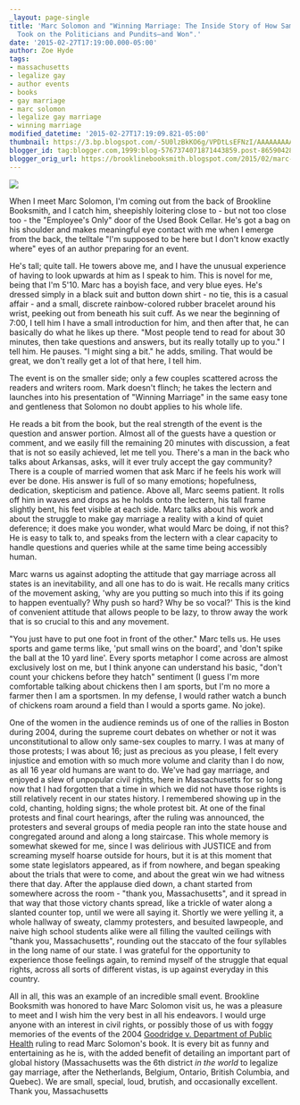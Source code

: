 ```yaml
---
_layout: page-single
title: 'Marc Solomon and "Winning Marriage: The Inside Story of How Same-Sex Couples
  Took on the Politicians and Pundits—and Won".'
date: '2015-02-27T17:19:00.000-05:00'
author: Zoe Hyde
tags:
- massachusetts
- legalize gay
- author events
- books
- gay marriage
- marc solomon
- legalize gay marriage
- winning marriage
modified_datetime: '2015-02-27T17:19:09.821-05:00'
thumbnail: https://3.bp.blogspot.com/-5U0lzBkKO6g/VPDtLsEFNzI/AAAAAAAAAkw/xZZpbM8hBEo/s72-c/marcsoloman.jpg
blogger_id: tag:blogger.com,1999:blog-5767374071871443859.post-8659042814300829251
blogger_orig_url: https://brooklinebooksmith.blogspot.com/2015/02/marc-solomon-and-winning-marriage.html
---
```

[![](https://3.bp.blogspot.com/-5U0lzBkKO6g/VPDtLsEFNzI/AAAAAAAAAkw/xZZpbM8hBEo/s1600/marcsoloman.jpg)](https://3.bp.blogspot.com/-5U0lzBkKO6g/VPDtLsEFNzI/AAAAAAAAAkw/xZZpbM8hBEo/s1600/marcsoloman.jpg)

When I meet Marc Solomon, I'm coming out from the back of Brookline Booksmith, and I catch him, sheepishly loitering close to - but not too close too - the "Employee's Only" door of the Used Book Cellar. He's got a bag on his shoulder and makes meaningful eye contact with me when I emerge from the back, the telltale "I'm supposed to be here but I don't know exactly where" eyes of an author preparing for an event.  

He's tall; quite tall. He towers above me, and I have the unusual experience of having to look upwards at him as I speak to him. This is novel for me, being that I'm 5'10\. Marc has a boyish face, and very blue eyes. He's dressed simply in a black suit and button down shirt - no tie, this is a casual affair - and a small, discrete rainbow-colored rubber bracelet around his wrist, peeking out from beneath his suit cuff. As we near the beginning of 7:00, I tell him I have a small introduction for him, and then after that, he can basically do what he likes up there. "Most people tend to read for about 30 minutes, then take questions and answers, but its really totally up to you." I tell him. He pauses. "I might sing a bit." he adds, smiling. That would be great, we don't really get a lot of that here, I tell him.  

The event is on the smaller side; only a few couples scattered across the readers and writers room. Mark doesn't flinch; he takes the lectern and launches into his presentation of "Winning Marriage" in the same easy tone and gentleness that Solomon no doubt applies to his whole life.  

He reads a bit from the book, but the real strength of the event is the question and answer portion. Almost all of the guests have a question or comment, and we easily fill the remaining 20 minutes with discussion, a feat that is not so easily achieved, let me tell you. There's a man in the back who talks about Arkansas, asks, will it ever truly accept the gay community? There is a couple of married women that ask Marc if he feels his work will ever be done. His answer is full of so many emotions; hopefulness, dedication, skepticism and patience. Above all, Marc seems patient. It rolls off him in waves and drops as he holds onto the lectern, his tall frame slightly bent, his feet visible at each side. Marc talks about his work and about the struggle to make gay marriage a reality with a kind of quiet deference; it does make you wonder, what would Marc be doing, if not this? He is easy to talk to, and speaks from the lectern with a clear capacity to handle questions and queries while at the same time being accessibly human.  

Marc warns us against adopting the attitude that gay marriage across all states is an inevitability, and all one has to do is wait. He recalls many critics of the movement asking, 'why are you putting so much into this if its going to happen eventually? Why push so hard? Why be so vocal?' This is the kind of convenient attitude that allows people to be lazy, to throw away the work that is so crucial to this and any movement.  

"You just have to put one foot in front of the other." Marc tells us. He uses sports and game terms like, 'put small wins on the board', and 'don't spike the ball at the 10 yard line'. Every sports metaphor I come across are almost exclusively lost on me, but I think anyone can understand his basic, "don't count your chickens before they hatch" sentiment (I guess I'm more comfortable talking about chickens then I am sports, but I'm no more a farmer then I am a sportsmen. In my defense, I would rather watch a bunch of chickens roam around a field than I would a sports game. No joke).  

One of the women in the audience reminds us of one of the rallies in Boston during 2004, during the supreme court debates on whether or not it was unconstitutional to allow only same-sex couples to marry. I was at many of those protests; I was about 16; just as precious as you please, I felt every injustice and emotion with so much more volume and clarity than I do now, as all 16 year old humans are want to do. We've had gay marriage, and enjoyed a slew of unpopular civil rights, here in Massachusetts for so long now that I had forgotten that a time in which we did not have those rights is still relatively recent in our states history. I remembered showing up in the cold, chanting, holding signs; the whole protest bit. At one of the final protests and final court hearings, after the ruling was announced, the protesters and several groups of media people ran into the state house and congregated around and along a long staircase. This whole memory is somewhat skewed for me, since I was delirious with JUSTICE and from screaming myself hoarse outside for hours, but it is at this moment that some state legislators appeared, as if from nowhere, and began speaking about the trials that were to come, and about the great win we had witness there that day. After the applause died down, a chant started from somewhere across the room - "thank you, Massachusetts", and it spread in that way that those victory chants spread, like a trickle of water along a slanted counter top, until we were all saying it. Shortly we were yelling it, a whole hallway of sweaty, clammy protesters, and besuited lawpeople, and naive high school students alike were all filling the vaulted ceilings with "thank you, Massachusetts", rounding out the staccato of the four syllables in the long name of our state. I was grateful for the opportunity to experience those feelings again, to remind myself of the struggle that equal rights, across all sorts of different vistas, is up against everyday in this country.  

All in all, this was an example of an incredible small event. Brookline Booksmith was honored to have Marc Solomon visit us, he was a pleasure to meet and I wish him the very best in all his endeavors. I would urge anyone with an interest in civil rights, or possibly those of us with foggy memories of the events of the 2004 [Goodridge v. Department of Public Health](https://en.wikipedia.org/wiki/Goodridge_v._Department_of_Public_Health) ruling to read Marc Solomon's book. It is every bit as funny and entertaining as he is, with the added benefit of detailing an important part of global history (Massachusetts was the 6th district _in the world_ to legalize gay marriage, after the Netherlands, Belgium, Ontario, British Columbia, and Quebec). We are small, special, loud, brutish, and occasionally excellent. Thank you, Massachusetts
